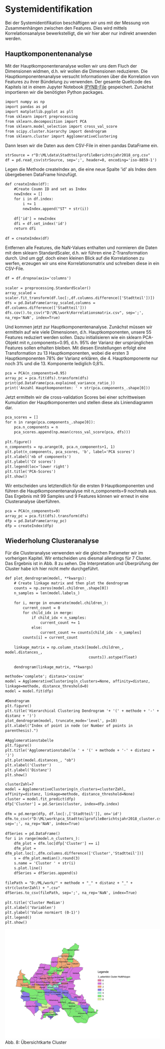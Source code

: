 #

Systemidentifikation
====================
Bei der Systemidentifikation beschäftigen wir uns mit der Messung von Zusammenhängen zwischen den Features. Dies wird mittels Korrelationsanalyse bewerkstelligt, die wir hier aber nur indirekt anwenden werden.

## Hauptkomponentenanalyse
Mit der Hauptkomponentenanalyse wollen wir uns dem Fluch der Dimensionen widmen, d.h. wir wollen die  Dimensionen reduzieren. Die Hauptkomponentenanalyse versucht Informationen über die Korrelation von Features zu ihrer Bündelung zu verwenden.
Der gesamte Quellcode des Kapitels ist in einem Jupyter Notebook [IPYNB-File](src/pub_3_pca.ipynb) gespeichert. Zunächst importieren wir die benötigten Python packages.

```
import numpy as np
import pandas as pd
import matplotlib.pyplot as plt
from sklearn import preprocessing
from sklearn.decomposition import PCA
from sklearn.model_selection import cross_val_score
from scipy.cluster.hierarchy import dendrogram
from sklearn.cluster import AgglomerativeClustering
```
Dann lesen wir die Daten aus dem CSV-File in einen pandas DataFrame ein.
```
strSource = r"D:\ML\data\StadtteilprofileBerichtsjahr2018_org.csv"
df = pd.read_csv(strSource, sep=';', header=0, encoding='iso-8859-1')
```
Legen die Methode createIndex an, die eine neue Spalte 'id' als Index dem übergebenen DataFrame hinzufügt.
```
def createIndex(df):
    #Create Coumn ID and set as Index
    newIndex = []
    for i in df.index:
        i += 1
        newIndex.append("ST" + str(i))

    df['id'] = newIndex
    dfi = df.set_index('id')
    return dfi

df = createIndex(df)
```
Entfernen alle Features, die NaN-Values enthalten und normieren die Daten mit dem sklearn StandardScaler, d.h. wir führen eine Z-Transformation durch. Und um ggf. doch einen kleinen Blick auf die Korrelationen zu werfen, erzeugen wir uns eine Korrelationsmatrix und schreiben diese in ein CSV-File.
```
df = df.dropna(axis='columns')

scaler = preprocessing.StandardScaler()
array_scaled = scaler.fit_transform(df.loc[:,df.columns.difference(['Stadtteil'])])
dfs = pd.DataFrame(array_scaled,columns = df.columns.difference(['Stadtteil']))
dfs.cov().to_csv(r"D:\ML\work\Korrelationsmatrix.csv", sep=';', na_rep='NaN', index=True)
```
Und kommen jetzt zur Hauptkomponentenanalyse. Zunächst müssen wir ermitteln auf wie viele Dimensionen, d.h. Hauptkomponenten, unsere 55 Features reduziert werden sollen. Dazu initialisieren wie ein sklearn PCA-Objekt mit n_components=0.95, d.h. 95% der Varianz der ursprünglichen Features sollen erhalten bleiben. Mit diesen Einstellungen erfolgt eine Transformation zu 13 Hauptkomponenten, wobei die ersten 3 Hauptkomponenten 78% der Varianz erklären, die 4. Hauptkomponente nur noch 3% und die 13. Komponente lediglich 0,8%.
```
pca = PCA(n_components=0.95)
array_pc = pca.fit(dfs).transform(dfs)
print(pd.DataFrame(pca.explained_variance_ratio_))
print('Anzahl Hauptkomponenten: ' + str(pca.components_.shape[0]))
```
Jetzt ermitteln wir die cross-validation Scores bei einer schrittweisen Kumulation der Hauptkomponenten und stellen diese als Liniendiagramm dar.
```
pca_scores = []
for n in range(pca.components_.shape[0]):
    pca.n_components = n
    pca_scores.append(np.mean(cross_val_score(pca, dfs)))
    
plt.figure()
n_components = np.arange(0, pca.n_components+1, 1)
plt.plot(n_components, pca_scores, 'b', label='PCA scores')
plt.xlabel('nb of components')
plt.ylabel('CV scores')
plt.legend(loc='lower right')
plt.title('PCA-Scores')
plt.show()
```
Wir entscheiden uns letztendlich für die ersten 9 Hauptkomponenten und führen die Hauptkomponentenanalyse mit n_components=9 nochmals aus. Das Ergebnis mit 99 Samples und 9 Features können wir erneut in eine Clusteranalyse überführen.
```
pca = PCA(n_components=9)
array_pc = pca.fit(dfs).transform(dfs)
dfp = pd.DataFrame(array_pc)
dfp = createIndex(dfp)
```

## Wiederholung Clusteranalyse
Für die Clusteranalyse verwenden wir die gleichen Parameter wir im vorherigen Kapitel. Wir entscheiden uns diesmal allerdings für 7 Cluster. Das Ergebnis ist in Abb. 8 zu sehen. Die Interpretation und Überprüfung der Cluster habe ich hier nicht mehr durchgeführt.
```
def plot_dendrogram(model, **kwargs):
    # Create linkage matrix and then plot the dendrogram
    counts = np.zeros(model.children_.shape[0])
    n_samples = len(model.labels_)

    for i, merge in enumerate(model.children_):
        current_count = 0
        for child_idx in merge:
            if child_idx < n_samples:
                current_count += 1
            else:
                current_count += counts[child_idx - n_samples]
        counts[i] = current_count
    
    linkage_matrix = np.column_stack([model.children_, model.distances_,
                                      counts]).astype(float)
    
    dendrogram(linkage_matrix, **kwargs)
```
```
methode='complete'; distanz='cosine'
model = AgglomerativeClustering(n_clusters=None, affinity=distanz, linkage=methode, distance_threshold=0)
model = model.fit(dfp)

#Dendrogram
plt.figure()
plt.title('Hierarchical Clustering Dendrogram '+ '(' + methode + '-' + distanz + ')')
plot_dendrogram(model, truncate_mode='level', p=10)
plt.xlabel("Index of point in node (or Number of points in parenthesis).")
    
#Agglomerationstabelle
plt.figure()
plt.title('Agglomerationstabelle ' + '(' + methode + '-' + distanz + ')')
plt.plot(model.distances_, "ob")
plt.xlabel('Cluster')
plt.ylabel('Distanz')
plt.show()
```
```
clusterZahl=7
model = AgglomerativeClustering(n_clusters=clusterZahl,  affinity=distanz, linkage=methode, distance_threshold=None)
cluster = model.fit_predict(dfp)
dfp['Cluster'] = pd.Series(cluster, index=dfp.index)

dfm = pd.merge(dfp, df.loc[:,['Stadtteil']], on='id')
dfm.to_csv(r"D:\ML\work\pca_StadtteilprofileBerichtsjahr2018_cluster.csv", sep=';', na_rep='NaN', index=True)

dfSeries = pd.DataFrame()
for i in range(model.n_clusters_):
    dfm_plot = dfm.loc[dfp['Cluster'] == i]
    dfm_plot = dfm_plot.loc[:,dfm.columns.difference(['Cluster','Stadtteil'])]
    s = dfm_plot.median().round(3)
    s.name = 'Cluster ' + str(i)
    s.plot.line()
    dfSeries = dfSeries.append(s)

filePath = "D:/ML/work/" + methode + "_" + distanz + "_" + str(clusterZahl) + ".csv"
dfSeries.to_csv(filePath, sep=';', na_rep='NaN', index=True)
 
plt.title('Cluster Median')
plt.xlabel('Variablen')
plt.ylabel('Value normiert (0-1)')
plt.legend()
plt.show()
```

![3_ueberblick_1.jpeg](img/3_ueberblick_1.jpeg)
Abb. 8: Übersichtkarte Cluster
